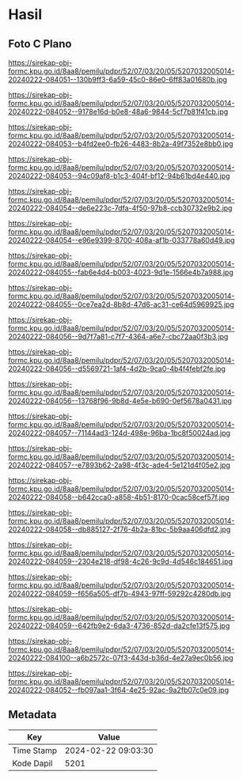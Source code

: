 # Hasil

## Foto C Plano

https://sirekap-obj-formc.kpu.go.id/8aa8/pemilu/pdpr/52/07/03/20/05/5207032005014-20240222-084051--130b9ff3-6a59-45c0-86e0-6ff83a01680b.jpg

https://sirekap-obj-formc.kpu.go.id/8aa8/pemilu/pdpr/52/07/03/20/05/5207032005014-20240222-084052--9178e16d-b0e8-48a6-9844-5cf7b81f41cb.jpg

https://sirekap-obj-formc.kpu.go.id/8aa8/pemilu/pdpr/52/07/03/20/05/5207032005014-20240222-084053--b4fd2ee0-fb26-4483-8b2a-49f7352e8bb0.jpg

https://sirekap-obj-formc.kpu.go.id/8aa8/pemilu/pdpr/52/07/03/20/05/5207032005014-20240222-084053--94c09af8-b1c3-404f-bf12-94b61bd4e440.jpg

https://sirekap-obj-formc.kpu.go.id/8aa8/pemilu/pdpr/52/07/03/20/05/5207032005014-20240222-084054--de6e223c-7dfa-4f50-97b8-ccb30732e9b2.jpg

https://sirekap-obj-formc.kpu.go.id/8aa8/pemilu/pdpr/52/07/03/20/05/5207032005014-20240222-084054--e96e9399-8700-408a-af1b-033778a60d49.jpg

https://sirekap-obj-formc.kpu.go.id/8aa8/pemilu/pdpr/52/07/03/20/05/5207032005014-20240222-084055--fab6e4d4-b003-4023-9d1e-1566e4b7a988.jpg

https://sirekap-obj-formc.kpu.go.id/8aa8/pemilu/pdpr/52/07/03/20/05/5207032005014-20240222-084055--0ce7ea2d-8b8d-47d6-ac31-ce64d5969925.jpg

https://sirekap-obj-formc.kpu.go.id/8aa8/pemilu/pdpr/52/07/03/20/05/5207032005014-20240222-084056--9d7f7a81-c7f7-4364-a6e7-cbc72aa0f3b3.jpg

https://sirekap-obj-formc.kpu.go.id/8aa8/pemilu/pdpr/52/07/03/20/05/5207032005014-20240222-084056--d5569721-1af4-4d2b-9ca0-4b4f4febf2fe.jpg

https://sirekap-obj-formc.kpu.go.id/8aa8/pemilu/pdpr/52/07/03/20/05/5207032005014-20240222-084056--13768f96-9b8d-4e5e-b690-0ef5678a0431.jpg

https://sirekap-obj-formc.kpu.go.id/8aa8/pemilu/pdpr/52/07/03/20/05/5207032005014-20240222-084057--71144ad3-124d-498e-96ba-1bc8f50024ad.jpg

https://sirekap-obj-formc.kpu.go.id/8aa8/pemilu/pdpr/52/07/03/20/05/5207032005014-20240222-084057--e7893b62-2a98-4f3c-ade4-5e121d4f05e2.jpg

https://sirekap-obj-formc.kpu.go.id/8aa8/pemilu/pdpr/52/07/03/20/05/5207032005014-20240222-084058--b642cca0-a858-4b51-8170-0cac58cef57f.jpg

https://sirekap-obj-formc.kpu.go.id/8aa8/pemilu/pdpr/52/07/03/20/05/5207032005014-20240222-084058--db885127-2f76-4b2a-81bc-5b9aa406dfd2.jpg

https://sirekap-obj-formc.kpu.go.id/8aa8/pemilu/pdpr/52/07/03/20/05/5207032005014-20240222-084059--2304e218-df98-4c26-9c9d-4d546c184651.jpg

https://sirekap-obj-formc.kpu.go.id/8aa8/pemilu/pdpr/52/07/03/20/05/5207032005014-20240222-084059--f656a505-df7b-4943-97ff-59292c4280db.jpg

https://sirekap-obj-formc.kpu.go.id/8aa8/pemilu/pdpr/52/07/03/20/05/5207032005014-20240222-084059--642fb9e2-6da3-4736-852d-da2cfe13f575.jpg

https://sirekap-obj-formc.kpu.go.id/8aa8/pemilu/pdpr/52/07/03/20/05/5207032005014-20240222-084100--a6b2572c-07f3-443d-b36d-4e27a9ec0b56.jpg

https://sirekap-obj-formc.kpu.go.id/8aa8/pemilu/pdpr/52/07/03/20/05/5207032005014-20240222-084052--fb097aa1-3f64-4e25-92ac-9a2fb07c0e09.jpg


## Metadata

| Key        | Value               |
| ---------- | ------------------- |
| Time Stamp | 2024-02-22 09:03:30 |
| Kode Dapil | 5201                |



